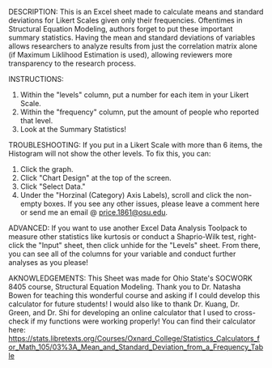 DESCRIPTION:
This is an Excel sheet made to calculate means and standard deviations for Likert Scales given only their frequencies.
Oftentimes in Structural Equation Modeling, authors forget to put these important summary statistics.
Having the mean and standard deviations of variables allows researchers to analyze results from just the
correlation matrix alone (if Maximum Liklihood Estimation is used), allowing reviewers more transparency to the research process.

INSTRUCTIONS:
1. Within the "levels" column, put a number for each item in your Likert Scale.
2. Within the "frequency" column, put the amount of people who reported that level.
3. Look at the Summary Statistics!

TROUBLESHOOTING:
If you put in a Likert Scale with more than 6 items, the Histogram will not show the other levels.
To fix this, you can:
1. Click the graph.
2. Click "Chart Design" at the top of the screen.
3. Click "Select Data."
4. Under the "Horzinal (Category) Axis Labels), scroll and click the non-empty boxes.
If you see any other issues, please leave a comment here or send me an email @ price.1861@osu.edu.

ADVANCED:
If you want to use another Excel Data Analysis Toolpack to measure other statistics like kurtosis or conduct
a Shaprio-Wilk test, right-click the "Input" sheet, then click unhide for the "Levels" sheet.
From there, you can see all of the columns for your variable and conduct further analyses as you please!

AKNOWLEDGEMENTS: 
This Sheet was made for Ohio State's SOCWORK 8405 course, Structural Equation Modeling.
Thank you to Dr. Natasha Bowen for teaching this wonderful course and asking if I could
develop this calculator for future students!
I would also like to thank Dr. Kuang, Dr. Green, and Dr. Shi for developing an online
calculator that I used to cross-check if my functions were working properly!
You can find their calculator here: https://stats.libretexts.org/Courses/Oxnard_College/Statistics_Calculators_for_Math_105/03%3A_Mean_and_Standard_Deviation_from_a_Frequency_Table
